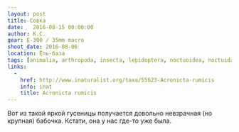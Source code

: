 ```yaml
---
layout: post
title: Совка
date:   2016-08-15 00:00:00
author: К.С.
gear: E-300 / 35mm macro
shoot_date: 2016-08-06
location: Ёль-база
tags: [animalia, arthropoda, insecta, lepidoptera, noctuoidea, noctuidae, acronicta, acronicta rumicis]
links:
  -
    href: http://www.inaturalist.org/taxa/55623-Acronicta-rumicis
    info: inat
    title: Acronicta rumicis
---
```


Вот из такой яркой гусеницы получается довольно невзрачная (но крупная) бабочка. Кстати, она у нас где-то уже была.
